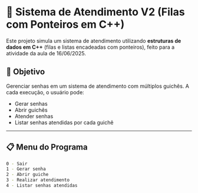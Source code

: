 # 🧠 Sistema de Atendimento V2 (Filas com Ponteiros em C++)

Este projeto simula um sistema de atendimento utilizando **estruturas de dados em C++** (filas e listas encadeadas com ponteiros), feito para a atividade da aula de 16/06/2025.

## 🎯 Objetivo

Gerenciar senhas em um sistema de atendimento com múltiplos guichês. A cada execução, o usuário pode:

- Gerar senhas
- Abrir guichês
- Atender senhas
- Listar senhas atendidas por cada guichê

---

## 📋 Menu do Programa

```bash
0 - Sair
1 - Gerar senha
2 - Abrir guiche
3 - Realizar atendimento
4 - Listar senhas atendidas
